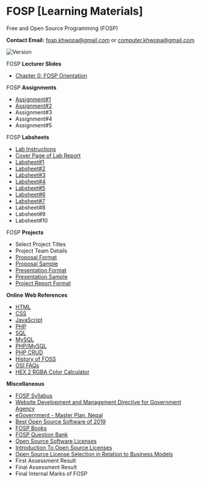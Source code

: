 # FOSP [Learning Materials]
Free and Open Source Programming (FOSP)

**Contact Email:** fosp.khwopa@gmail.com or computer.khwopa@gmail.com

 ![Version](https://img.shields.io/badge/version-1.0-blue.svg)

FOSP **Lecturer Slides**
- [Chapter 0: FOSP Orientation](https://github.com/Khwopa/FOSP/blob/master/Ch0_FOSP_Orientation.pdf)

FOSP **Assignments**
- [Assignment#1](https://github.com/Khwopa/FOSP/blob/master/FOSP_Assignments/Assignment_1.pdf)
- [Assignment#2](https://github.com/Khwopa/FOSP/blob/master/FOSP_Assignments/Assignment_2.pdf)
- Assignment#3
- Assignment#4
- Assignment#5

FOSP **Labsheets**
- [Lab Instructions](https://github.com/Khwopa/FOSP/blob/master/FOSP_Labsheets/01_Lab_Instructions.pdf)
- [Cover Page of Lab Report](https://github.com/Khwopa/FOSP/blob/master/FOSP_Labsheets/01_Cover_Page_of_Lab_Report.pdf)
- [Labsheet#1](https://github.com/Khwopa/FOSP/blob/master/FOSP_Labsheets/Labsheet_1.pdf)
- [Labsheet#2](https://github.com/Khwopa/FOSP/blob/master/FOSP_Labsheets/Labsheet_2.pdf)
- [Labsheet#3](https://github.com/Khwopa/FOSP/blob/master/FOSP_Labsheets/Labsheet_3.pdf)
- [Labsheet#4](https://github.com/Khwopa/FOSP/blob/master/FOSP_Labsheets/Labsheet_4.pdf)
- [Labsheet#5](https://github.com/Khwopa/FOSP/blob/master/FOSP_Labsheets/Labsheet_5.pdf)
- [Labsheet#6](https://github.com/Khwopa/FOSP/blob/master/FOSP_Labsheets/Labsheet_6.pdf)
- [Labsheet#7](https://github.com/Khwopa/FOSP/blob/master/FOSP_Labsheets/Labsheet_7.pdf)
- Labsheet#8
- Labsheet#9
- Labsheet#10

FOSP **Projects**
- Select Project Titles
- Project Team Details
- [Proposal Format](https://drive.google.com/file/d/1hW2ivtfwjxNxQ09_eKIHQqZtGUK9U9LX/view?usp=sharing)
- [Proposal Sample](https://drive.google.com/file/d/1I_c2ICOGeGwBkW0tCM_f3v0Z2TBRlIB3/view?usp=sharing)
- [Presentation Format](https://drive.google.com/file/d/1zIPpnIvtOX3uGDxn_Xl5Zq408kBy_5JV/view?usp=sharing)
- [Presentation Sample](https://drive.google.com/file/d/1aMDTYm-qgx-PZSj-jidrMokG2iQyBhFH/view?usp=sharing)
- [Project Report Format](https://drive.google.com/file/d/1EdgNBNvSogAdGpSETENOCaqPf_zmEEuv/view?usp=sharing)

**Online Web References**
- [HTML](https://www.w3schools.com/html/html_intro.asp)
- [CSS](https://www.w3schools.com/css/css_intro.asp)
- [JavaScript](https://www.w3schools.com/js/js_intro.asp)
- [PHP](https://www.tutorialspoint.com/php/php_introduction.htm)
- [SQL](https://www.w3schools.com/sql/)
- [MySQL](https://www.w3schools.com/php/php_mysql_intro.asp)
- [PHP/MySQL](https://www.w3schools.com/php/php_mysql_intro.asp)
- [PHP CRUD](https://codingcyber.org/simple-crud-application-php-mysql-5855/)
- [History of FOSS](https://en.wikipedia.org/wiki/History_of_free_and_open-source_software)
- [OSI FAQs](https://opensource.org/faq)
- [HEX 2 RGBA Color Calculator](http://hex2rgba.devoth.com/)

**Miscellaneous**
- [FOSP Syllabus](https://github.com/Khwopa/FOSP/blob/master/FOSP_Syllabus.pdf)
- [Website Development and Management Directive for Government Agency](https://github.com/Khwopa/FOSP/blob/master/Website_Development_and_Management_Directive_for_Government_Agency.pdf)
- [eGovernment - Master Plan, Nepal](https://github.com/Khwopa/FOSP/blob/master/Nepal_eGovernment_MasterPlan.pdf)
- [Best Open Source Software of 2019](https://www.techradar.com/best/best-open-source-software)
- [FOSP Books](https://github.com/Khwopa/FOSP/issues/7)
- [FOSP Question Bank](https://github.com/Khwopa/FOSP/tree/master/FOSP_Questions)
- [Open Source Software Licenses](https://www.youtube.com/watch?v=HLAhwTE6RiU)
- [Introduction To Open Source Licenses](https://www.slideshare.net/leypascua/introduction-to-open-source-licenses)
- [Open Source License Selection in Relation to Business Models](https://timreview.ca/article/416)
- First Assessment Result
- Final Assessment Result
- Final Internal Marks of FOSP
